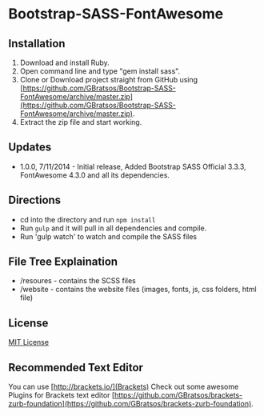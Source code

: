 # Bootstrap-SASS-FontAwesome #

## Installation ##
1. Download and install Ruby.
2. Open command line and type "gem install sass".
2. Clone or Download project straight from GitHub using [https://github.com/GBratsos/Bootstrap-SASS-FontAwesome/archive/master.zip](https://github.com/GBratsos/Bootstrap-SASS-FontAwesome/archive/master.zip).
3. Extract the zip file and start working.

## Updates ##
* 1.0.0, 7/11/2014 - Initial release, Added Bootstrap SASS Official 3.3.3, FontAwesome 4.3.0 and all its dependencies.

## Directions ##
* cd into the directory and run `npm install`
* Run `gulp` and it will pull in all dependencies and compile.
* Run 'gulp watch' to watch and compile the SASS files

## File Tree Explaination ##
* /resoures - contains the SCSS files
* /website - contains the website files (images, fonts, js, css folders, html file)

## License ##
[MIT License](LICENSE)

## Recommended Text Editor ##

You can use [http://brackets.io/](Brackets)
Check out some awesome Plugins for Brackets text editor [https://github.com/GBratsos/brackets-zurb-foundation](https://github.com/GBratsos/brackets-zurb-foundation).
